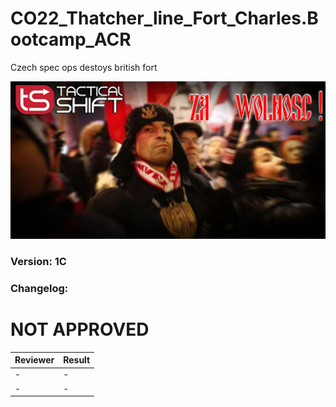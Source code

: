 # CO22_Thatcher_line_Fort_Charles.Bootcamp_ACR
Czech spec ops destoys british fort

<img src='https://github.com/rempopo/CO45_Za_Wolnosc.eden/blob/main/overview.jpg' />		

### Version:			1C

### Changelog: 


# NOT APPROVED
| Reviewer | Result |
| ------------ | ------------- |
| - | - |
| - | - |
